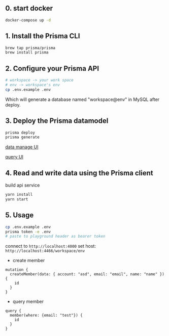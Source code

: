 ## 0. start docker
```sh
docker-compose up -d
```

## 1. Install the Prisma CLI

```sh
brew tap prisma/prisma
brew install prisma
```

## 2. Configure your Prisma API

```sh
# workspace -> your work space
# env -> workspace's env
cp .env.example .env
```
Which will generate a database named "workspace@env" in MySQL after deploy.

## 3. Deploy the Prisma datamodel

```sh
prisma deploy
prisma generate
```

[data manage UI](http://localhost:4466/workspace/env/_admin)

[query UI](http://localhost:4466/workspace/env)

## 4. Read and write data using the Prisma client

build api service

```bash
yarn install
yarn start
```
## 5. Usage
```sh
cp .env.example .env
prisma token -e .env
# paste to playground header as bearer token
```
connect to `http://localhost:4000`
set host: `http://localhost:4466/workspace/env`

* create member
```gql
mutation {
  createMember(data: { account: "asd", email: "email", name: "name" }) {
    id
  }
}
```
* query member
```gql
query {
  member(where: {email: "test"}) {
  	id
  }
}
```
